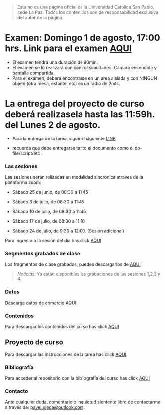 
> Esta no es una página oficial de la Universidad Catolica San Pablo, sede La Paz. Todos los contenidos son de responsabilidad exclusiva del autor de la página.

# Examen: Domingo 1 de agosto, 17:00 hrs. Link para el examen [AQUI](https://forms.gle/Dgfr4wAweUjH1sN99)
  * El examen tendrá una duración de 90min.
  * El examen se lo realizará con control simultaneo: Camara encendida y pantalla compartida.
  * Para el examen, deberá encontrarse en un area aislada y con NINGUN objeto (otra mesa, estante, etc) en un radio de 2mts.
  
# La entrega del proyecto de curso deberá realizasela hasta las 11:59h. del Lunes 2 de agosto.
  * Para la entrega de la tarea, sigue el siguiente [LINK](https://forms.gle/2ouGE9aP8s3bjnhq5)
  - recuerda que debe entregarse tanto el documento como el do-file/script/etc . 
### Las sesiones 
Las sesiones serán relizadas en modalidad sincronica atraves de la plataforma zoom:


- Sábado 25 de junio,  de 08:30 a 11:45
- Sábado 3  de julio,  de 08:30 a 11:45
- Sábado 10 de julio,  de 08:30 a 11:45 
- Sábado 17 de julio,  de 08:30 a 11:10

- Sábado 24 de julio,  de 9:30  a 12:00. (Sesión adicional)

Para ingresar a la sesión del día has click [AQUI](https://zoom.us/j/98203647470?pwd=OHFvL0R4RklHbi9IWFpRbmtRcmh3Zz09)

### Segmentos grabados de clase

Los fragmentos de clase grabados, puedes descargarlos de [AQUI](https://mega.nz/folder/VJ02UBTR#nCNUcYkmwu2aj3zMOEpfvQ)

> *Noticias:* Ya están disponibles las grabaciones de las sesiones 1,2,3 y 4.

### Datos 
Descarga datos de comercio [AQUI](https://mega.nz/folder/5JskmBBS#cXVRBAYZ4kRU2vM3h2KPyg)

### Contenidos
Para descargar los contenidos del curso has click [AQUI](https://mega.nz/file/sZsxwKZb#9yzDrchEJe9aOup7--U7ab9cL3nZaBG1ScfG4wLkBuM)

## Proyecto de curso
Para descargar las instrucciones de la tarea has click [AQUI](https://mega.nz/file/Md8FAK6Y#MNYrlyZGbZsOSQOkjLi9OyWHGbbDhbNCmmxZj4NLoi4)

### Bibliografía
Para acceder al repositorio con la bibliografía del curso has click [AQUI]()


### Contacto
Ante cualquier duda, comentario o inquietud sientente libre de contactarme a través de: pavel.ojeda@outlook.com.


